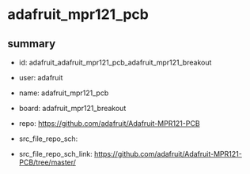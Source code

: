 # adafruit_mpr121_pcb
 
## summary 
* id: adafruit_adafruit_mpr121_pcb_adafruit_mpr121_breakout
* user: adafruit
* name: adafruit_mpr121_pcb
* board: adafruit_mpr121_breakout
* repo: https://github.com/adafruit/Adafruit-MPR121-PCB



* src_file_repo_sch: 
* src_file_repo_sch_link: https://github.com/adafruit/Adafruit-MPR121-PCB/tree/master/




